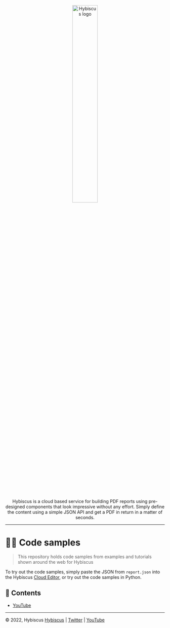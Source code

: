 <div align="center">
    <a href="https://hybiscus.dev">
    <img width="40%" src="https://hybiscus.dev/public/img/Wordmark.svg" alt="Hybiscus logo"/>
    </a>
</div>

<div align="center">
    Hybiscus is a cloud based service for building PDF reports using pre-designed components that look impressive without any effort. Simply define the content using a simple JSON API and get a PDF in return in a matter of seconds.
</div>

---

# 🧑‍💻 Code samples
> This repository holds code samples from examples and tutorials shown around the
> web for Hybiscus

To try out the code samples, simply paste the JSON from `report.json` into the Hybiscus [Cloud Editor](https://hybiscus.dev/cloud-editor), or try out the code samples in Python.

## 📑 Contents
- [YouTube](./youtube)


---
&copy; 2022, Hybiscus
[Hybiscus](https://hybiscus.dev) | [Twitter](https://twitter.com/hybiscus) | [YouTube](https://www.youtube.com/channel/UCw58p2oyrsT9oOZHyNDAALA)